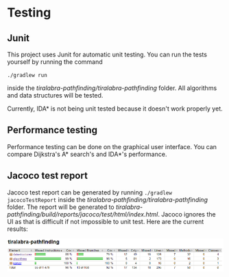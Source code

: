 # Testing

## Junit

This project uses Junit for automatic unit testing. You can run the tests yourself by running the command 
```
./gradlew run
```
inside the *tiralabra-pathfinding/tiralabra-pathfinding* folder. All algorithms and data structures will be tested. 

Currently, IDA* is not being unit tested because it doesn't work properly yet.

## Performance testing

Performance testing can be done on the graphical user interface. You can compare Dijkstra's A* search's and IDA*'s performance.

## Jacoco test report
Jacoco test report can be generated by running ```./gradlew jacocoTestReport``` inside the *tiralabra-pathfinding/tiralabra-pathfinding* folder. The report will be generated to *tiralabra-pathfinding/build/reports/jacoco/test/html/index.html*. Jacoco ignores the UI as that is difficult if not impossible to unit test. Here are the current results:

![jacocoTestReport](https://github.com/Elhefes/tiralabra-pathfinding/blob/main/documentation/images/jacoco.png)
